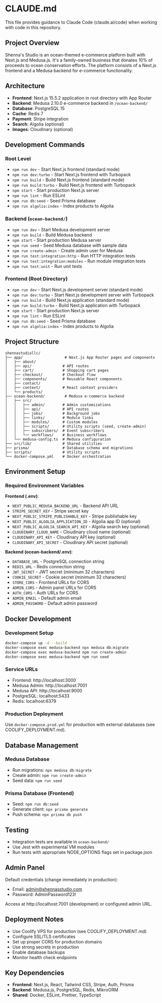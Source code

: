 # CLAUDE.md

This file provides guidance to Claude Code (claude.ai/code) when working with code in this repository.

## Project Overview

Shenna's Studio is an ocean-themed e-commerce platform built with Next.js and Medusa.js. It's a family-owned business that donates 10% of proceeds to ocean conservation efforts. The platform consists of a Next.js frontend and a Medusa backend for e-commerce functionality.

## Architecture

- **Frontend**: Next.js 15.5.2 application in root directory with App Router
- **Backend**: Medusa 2.10.0 e-commerce backend in `/ocean-backend/`
- **Database**: PostgreSQL 15
- **Cache**: Redis 7
- **Payment**: Stripe integration
- **Search**: Algolia (optional)
- **Images**: Cloudinary (optional)

## Development Commands

### Root Level
- `npm run dev` - Start Next.js frontend (standard mode)  
- `npm run dev:turbo` - Start Next.js frontend with Turbopack
- `npm run build` - Build Next.js frontend (standard mode)
- `npm run build:turbo` - Build Next.js frontend with Turbopack
- `npm start` - Start production Next.js server
- `npm run lint` - Run ESLint
- `npm run db:seed` - Seed Prisma database
- `npm run algolia:index` - Index products to Algolia

### Backend (`ocean-backend/`)
- `npm run dev` - Start Medusa development server
- `npm run build` - Build Medusa backend
- `npm start` - Start production Medusa server
- `npm run seed` - Seed Medusa database with sample data
- `npm run create-admin` - Create admin user for Medusa
- `npm run test:integration:http` - Run HTTP integration tests
- `npm run test:integration:modules` - Run module integration tests
- `npm run test:unit` - Run unit tests

### Frontend (Root Directory)
- `npm run dev` - Start Next.js development server (standard mode)
- `npm run dev:turbo` - Start Next.js development server with Turbopack  
- `npm run build` - Build Next.js application (standard mode)
- `npm run build:turbo` - Build Next.js application with Turbopack
- `npm start` - Start production Next.js server
- `npm run lint` - Run ESLint
- `npm run db:seed` - Seed Prisma database
- `npm run algolia:index` - Index products to Algolia

## Project Structure

```
shennastudiollc/
├── app/                   # Next.js App Router pages and components
│   ├── about/
│   ├── api/              # API routes
│   ├── cart/             # Shopping cart pages
│   ├── checkout/         # Checkout flow
│   ├── components/       # Reusable React components
│   ├── contact/
│   ├── context/          # React context providers
│   └── products/
├── ocean-backend/         # Medusa e-commerce backend
│   ├── src/
│   │   ├── admin/        # Admin customizations
│   │   ├── api/          # API routes
│   │   ├── jobs/         # Background jobs
│   │   ├── links/        # Module links
│   │   ├── modules/      # Custom modules
│   │   ├── scripts/      # Utility scripts (seed, create-admin)
│   │   ├── subscribers/  # Event subscribers
│   │   └── workflows/    # Business workflows
│   └── medusa-config.ts  # Medusa configuration
├── src/lib/              # Shared utilities
├── prisma/               # Database schema and migrations
├── scripts/              # Utility scripts
└── docker-compose.yml    # Docker orchestration
```

## Environment Setup

### Required Environment Variables

**Frontend (.env)**:
- `NEXT_PUBLIC_MEDUSA_BACKEND_URL` - Backend API URL
- `STRIPE_SECRET_KEY` - Stripe secret key
- `NEXT_PUBLIC_STRIPE_PUBLISHABLE_KEY` - Stripe publishable key
- `NEXT_PUBLIC_ALGOLIA_APPLICATION_ID` - Algolia app ID (optional)
- `NEXT_PUBLIC_ALGOLIA_SEARCH_API_KEY` - Algolia search key (optional)
- `CLOUDINARY_CLOUD_NAME` - Cloudinary cloud name (optional)
- `CLOUDINARY_API_KEY` - Cloudinary API key (optional)
- `CLOUDINARY_API_SECRET` - Cloudinary API secret (optional)

**Backend (ocean-backend/.env)**:
- `DATABASE_URL` - PostgreSQL connection string
- `REDIS_URL` - Redis connection string
- `JWT_SECRET` - JWT secret (minimum 32 characters)
- `COOKIE_SECRET` - Cookie secret (minimum 32 characters)
- `STORE_CORS` - Frontend URLs for CORS
- `ADMIN_CORS` - Admin panel URLs for CORS
- `AUTH_CORS` - Auth URLs for CORS
- `ADMIN_EMAIL` - Default admin email
- `ADMIN_PASSWORD` - Default admin password

## Docker Development

### Development Setup
```bash
docker-compose up -d --build
docker-compose exec medusa-backend npx medusa db:migrate
docker-compose exec medusa-backend npm run create-admin
docker-compose exec medusa-backend npm run seed
```

### Service URLs
- Frontend: http://localhost:3000
- Medusa Admin: http://localhost:7001
- Medusa API: http://localhost:9000
- PostgreSQL: localhost:5433
- Redis: localhost:6379

### Production Deployment
Use `docker-compose.prod.yml` for production with external databases (see COOLIFY_DEPLOYMENT.md).

## Database Management

### Medusa Database
- Run migrations: `npx medusa db:migrate`
- Create admin: `npm run create-admin`
- Seed data: `npm run seed`

### Prisma Database (Frontend)
- Seed: `npm run db:seed`
- Generate client: `npx prisma generate`
- Push schema: `npx prisma db push`

## Testing

- Integration tests are available in `ocean-backend/`
- Use Jest with experimental VM modules
- Run tests with appropriate NODE_OPTIONS flags set in package.json

## Admin Panel

Default credentials (change immediately in production):
- Email: admin@shennasstudio.com
- Password: AdminPassword123!

Access at http://localhost:7001 (development) or configured admin URL.

## Deployment Notes

- Use Coolify VPS for production (see COOLIFY_DEPLOYMENT.md)
- Configure SSL/TLS certificates
- Set up proper CORS for production domains
- Use strong secrets in production
- Enable database backups
- Monitor health check endpoints

## Key Dependencies

- **Frontend**: Next.js, React, Tailwind CSS, Stripe, Auth, Prisma
- **Backend**: Medusa.js, PostgreSQL, Redis, MikroORM
- **Shared**: Docker, ESLint, Prettier, TypeScript